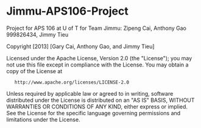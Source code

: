 Jimmu-APS106-Project
====================

Project for APS 106 at U of T for Team Jimmu: Zipeng Cai, Anthony Gao 999826434, Jimmy Tieu


  Copyright [2013] [Gary Cai, Anthony Gao, and Jimmy Tieu]

   Licensed under the Apache License, Version 2.0 (the "License");
   you may not use this file except in compliance with the License.
   You may obtain a copy of the License at

       http://www.apache.org/licenses/LICENSE-2.0

   Unless required by applicable law or agreed to in writing, software
   distributed under the License is distributed on an "AS IS" BASIS,
   WITHOUT WARRANTIES OR CONDITIONS OF ANY KIND, either express or implied.
   See the License for the specific language governing permissions and
   limitations under the License.